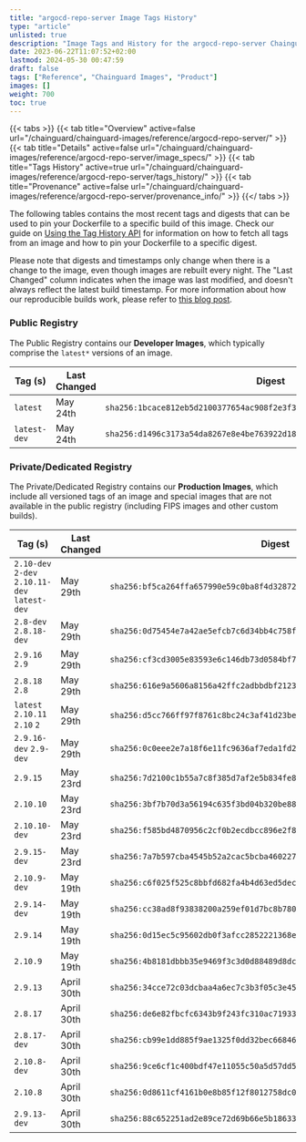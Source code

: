 ```yaml
---
title: "argocd-repo-server Image Tags History"
type: "article"
unlisted: true
description: "Image Tags and History for the argocd-repo-server Chainguard Image"
date: 2023-06-22T11:07:52+02:00
lastmod: 2024-05-30 00:47:59
draft: false
tags: ["Reference", "Chainguard Images", "Product"]
images: []
weight: 700
toc: true
---
```


{{< tabs >}}
{{< tab title="Overview" active=false url="/chainguard/chainguard-images/reference/argocd-repo-server/" >}}
{{< tab title="Details" active=false url="/chainguard/chainguard-images/reference/argocd-repo-server/image_specs/" >}}
{{< tab title="Tags History" active=true url="/chainguard/chainguard-images/reference/argocd-repo-server/tags_history/" >}}
{{< tab title="Provenance" active=false url="/chainguard/chainguard-images/reference/argocd-repo-server/provenance_info/" >}}
{{</ tabs >}}

The following tables contains the most recent tags and digests that can be used to pin your Dockerfile to a specific build of this image. Check our guide on [Using the Tag History API](/chainguard/chainguard-images/using-the-tag-history-api/) for information on how to fetch all tags from an image and how to pin your Dockerfile to a specific digest.

Please note that digests and timestamps only change when there is a change to the image, even though images are rebuilt every night. The "Last Changed" column indicates when the image was last modified, and doesn't always reflect the latest build timestamp. For more information about how our reproducible builds work, please refer to [this blog post](https://www.chainguard.dev/unchained/reproducing-chainguards-reproducible-image-builds).

### Public Registry
The Public Registry contains our **Developer Images**, which typically comprise the `latest*` versions of an image.

| Tag (s)       | Last Changed | Digest                                                                    |
|---------------|--------------|---------------------------------------------------------------------------|
|  `latest`     | May 24th     | `sha256:1bcace812eb5d2100377654ac908f2e3f383d430fca7acf5d815cdf94192836e` |
|  `latest-dev` | May 24th     | `sha256:d1496c3173a54da8267e8e4be763922d188c8d1829c63913368d4cb6ae186af7` |


### Private/Dedicated Registry
The Private/Dedicated Registry contains our **Production Images**, which include all versioned tags of an image and special images that are not available in the public registry (including FIPS images and other custom builds).

| Tag (s)                                        | Last Changed | Digest                                                                    |
|------------------------------------------------|--------------|---------------------------------------------------------------------------|
|  `2.10-dev` `2-dev` `2.10.11-dev` `latest-dev` | May 29th     | `sha256:bf5ca264ffa657990e59c0ba8f4d32872e5ccd2a747cbf3b077ef47ea3cd8c0a` |
|  `2.8-dev` `2.8.18-dev`                        | May 29th     | `sha256:0d75454e7a42ae5efcb7c6d34bb4c758f34d8716493c1712898a404e4731d5c7` |
|  `2.9.16` `2.9`                                | May 29th     | `sha256:cf3cd3005e83593e6c146db73d0584bf781e21aca572c9a15bbdc173fae782e5` |
|  `2.8.18` `2.8`                                | May 29th     | `sha256:616e9a5606a8156a42ffc2adbbdbf212330fc285fc2c1e815980c860418cc4ce` |
|  `latest` `2.10.11` `2.10` `2`                 | May 29th     | `sha256:d5cc766ff97f8761c8bc24c3af41d23be06a74b5e86276e358b8f4a4fe6ccb8c` |
|  `2.9.16-dev` `2.9-dev`                        | May 29th     | `sha256:0c0eee2e7a18f6e11fc9636af7eda1fd238a7acb8bcdce7c15675234184dbe7a` |
|  `2.9.15`                                      | May 23rd     | `sha256:7d2100c1b55a7c8f385d7af2e5b834fe8cdbad6dc46b70d330f09702633f5f14` |
|  `2.10.10`                                     | May 23rd     | `sha256:3bf7b70d3a56194c635f3bd04b320be88185ce791c6cc62479d073f911a31b32` |
|  `2.10.10-dev`                                 | May 23rd     | `sha256:f585bd4870956c2cf0b2ecdbcc896e2f8dc004d09a07c827663e6a0816607934` |
|  `2.9.15-dev`                                  | May 23rd     | `sha256:7a7b597cba4545b52a2cac5bcba4602270b3cd3517a46f3d15e32cdf4f265ccc` |
|  `2.10.9-dev`                                  | May 19th     | `sha256:c6f025f525c8bbfd682fa4b4d63ed5decca88e84ccad3a27e1f89d30d31a1883` |
|  `2.9.14-dev`                                  | May 19th     | `sha256:cc38ad8f93838200a259ef01d7bc8b780f7d0eae0f13ce3abc755234c10af23e` |
|  `2.9.14`                                      | May 19th     | `sha256:0d15ec5c95602db0f3afcc2852221368e63a7dfc47f7ae80377045a1479450cb` |
|  `2.10.9`                                      | May 19th     | `sha256:4b8181dbbb35e9469f3c3d0d88489d8dc8dcab531d0b33798a955c04fa2875df` |
|  `2.9.13`                                      | April 30th   | `sha256:34cce72c03dcbaa4a6ec7c3b3f05c3e457e002f3f367cbe9227a7bbae1b530c7` |
|  `2.8.17`                                      | April 30th   | `sha256:de6e82fbcfc6343b9f243fc310ac719336868a51b9cd9b5e6c3f573e9c499f37` |
|  `2.8.17-dev`                                  | April 30th   | `sha256:cb99e1dd885f9ae1325f0dd32bec668468d15a89084b65b4c20393d7c9c357fd` |
|  `2.10.8-dev`                                  | April 30th   | `sha256:9ce6cf1c400bdf47e11055c50a5d57dd5fb46d459f8b974e78a375b149a9466e` |
|  `2.10.8`                                      | April 30th   | `sha256:0d8611cf4161b0e8b85f12f8012758dc064d81b69b97b6cdb738d0ca6f3f5c27` |
|  `2.9.13-dev`                                  | April 30th   | `sha256:88c652251ad2e89ce72d69b66e5b186330d118ab154cbf929b80d062ffa97eb1` |

